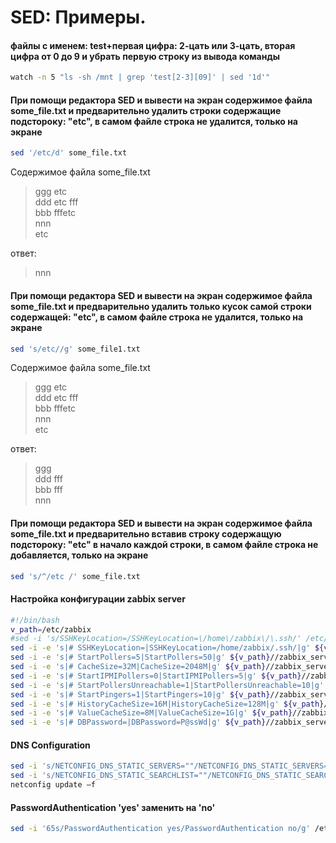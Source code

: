 # SED: Примеры.


#### файлы с именем: test+первая цифра: 2-цать или 3-цать, вторая цифра от 0 до 9 и убрать первую строку из вывода команды
```bash
watch -n 5 "ls -sh /mnt | grep 'test[2-3][09]' | sed '1d'"
```

#### При помощи редактора SED и вывести на экран содержимое файла some_file.txt и предварительно удалить строки содержащие подстороку: "etc", в самом файле строка не удалится, только на экране
```bash
sed '/etc/d' some_file.txt
```
Содержимое файла some_file.txt  
> ggg etc  
ddd etc fff  
bbb fffetc  
nnn  
etc
>
ответ:  
> nnn
#### При помощи редактора SED и вывести на экран содержимое файла some_file.txt и предварительно удалить только кусок самой строки содержащей: "etc", в самом файле строка не удалится, только на экране
```bash
sed 's/etc//g' some_file1.txt
```
Содержимое файла some_file.txt  
> ggg etc  
ddd etc fff  
bbb fffetc  
nnn  
etc
>
ответ:  
> ggg  
ddd  fff  
bbb fff  
nnn
>
#### При помощи редактора SED и вывести на экран содержимое файла some_file.txt и предварительно вставив строку содержащую подстороку: "etc" в начало каждой строки, в самом файле строка не добавляется, только на экране
```bash
sed 's/^/etc /' some_file.txt
```

#### Настройка конфигурации zabbix server
```bash
#!/bin/bash
v_path=/etc/zabbix
#sed -i 's/SSHKeyLocation=/SSHKeyLocation=\/home\/zabbix\/\.ssh/' /etc/zabbix/zabbix_server.conf
sed -i -e 's|# SSHKeyLocation=|SSHKeyLocation=/home/zabbix/.ssh/|g' ${v_path}//zabbix_server.conf
sed -i -e 's|# StartPollers=5|StartPollers=50|g' ${v_path}//zabbix_server.conf
sed -i -e 's|# CacheSize=32M|CacheSize=2048M|g' ${v_path}//zabbix_server.conf
sed -i -e 's|# StartIPMIPollers=0|StartIPMIPollers=5|g' ${v_path}//zabbix_server.conf
sed -i -e 's|# StartPollersUnreachable=1|StartPollersUnreachable=10|g' ${v_path}//zabbix_server.conf
sed -i -e 's|# StartPingers=1|StartPingers=10|g' ${v_path}//zabbix_server.conf
sed -i -e 's|# HistoryCacheSize=16M|HistoryCacheSize=128M|g' ${v_path}//zabbix_server.conf
sed -i -e 's|# ValueCacheSize=8M|ValueCacheSize=1G|g' ${v_path}//zabbix_server.conf
sed -i -e 's|# DBPassword=|DBPassword=P@ssWd|g' ${v_path}//zabbix_server.conf
```

#### DNS Configuration

```bash
sed -i 's/NETCONFIG_DNS_STATIC_SERVERS=""/NETCONFIG_DNS_STATIC_SERVERS="192.168.0.167 10.0.0.10"/' /etc/sysconfig/network/config
sed -i 's/NETCONFIG_DNS_STATIC_SEARCHLIST=""/NETCONFIG_DNS_STATIC_SEARCHLIST="test.org"/' /etc/sysconfig/network/config
netconfig update –f
```

#### PasswordAuthentication 'yes' заменить на 'no'

```bash
sed -i '65s/PasswordAuthentication yes/PasswordAuthentication no/g' /etc/ssh/sshd_config
```

